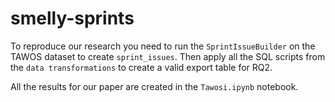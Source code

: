 # smelly-sprints

To reproduce our research you need to run the `SprintIssueBuilder` on the TAWOS dataset to create `sprint_issues`. Then apply all the SQL scripts from the `data transformations` to create a valid export table for RQ2.

All the results for our paper are created in the `Tawosi.ipynb` notebook.